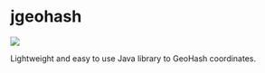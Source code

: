 jgeohash
========

![](https://api.travis-ci.org/fdansv/jgeohash.svg)

Lightweight and easy to use Java library to GeoHash coordinates.
